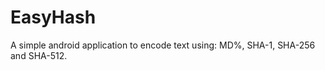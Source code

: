 EasyHash
========

A simple android application to encode text using: MD%, SHA-1, SHA-256 and SHA-512.
